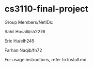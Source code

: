# cs3110-final-project

Group Members/NetIDs:

Sahil Hosalli/sh2276

Eric Hu/elh245

Farhan Naqib/fn72

For usage instructions, refer to Install.md